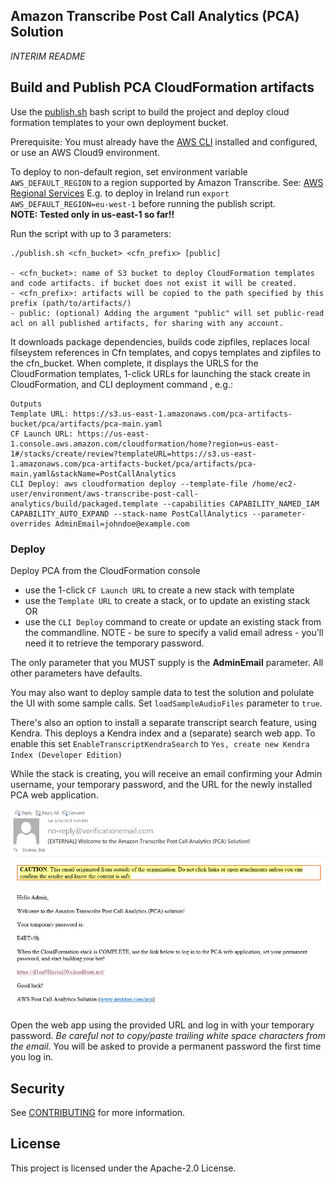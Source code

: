 ## Amazon Transcribe Post Call Analytics (PCA) Solution

*INTERIM README*

## Build and Publish PCA CloudFormation artifacts

Use the [publish.sh](./publish.sh) bash script to build the project and deploy cloud formation templates to your own deployment bucket. 

Prerequisite: You must already have the [AWS CLI](https://docs.aws.amazon.com/cli/latest/userguide/cli-chap-install.html) installed and configured, or use an AWS Cloud9 environment.

To deploy to non-default region, set environment variable `AWS_DEFAULT_REGION` to a region supported by Amazon Transcribe. See: [AWS Regional Services](https://aws.amazon.com/about-aws/global-infrastructure/regional-product-services/) 
E.g. to deploy in Ireland run `export AWS_DEFAULT_REGION=eu-west-1` before running the publish script.  
**NOTE: Tested only in us-east-1 so far!!**

Run the script with up to 3 parameters:
```
./publish.sh <cfn_bucket> <cfn_prefix> [public]

- <cfn_bucket>: name of S3 bucket to deploy CloudFormation templates and code artifacts. if bucket does not exist it will be created.
- <cfn_prefix>: artifacts will be copied to the path specified by this prefix (path/to/artifacts/)
- public: (optional) Adding the argument "public" will set public-read acl on all published artifacts, for sharing with any account.
```

It downloads package dependencies, builds code zipfiles, replaces local filseystem references in Cfn templates, and copys templates and zipfiles to the cfn_bucket. 
When complete, it displays the URLS for the CloudFormation templates, 1-click URLs for launching the stack create in CloudFormation, and CLI deployment command , e.g.:
```
Outputs
Template URL: https://s3.us-east-1.amazonaws.com/pca-artifacts-bucket/pca/artifacts/pca-main.yaml
CF Launch URL: https://us-east-1.console.aws.amazon.com/cloudformation/home?region=us-east-1#/stacks/create/review?templateURL=https://s3.us-east-1.amazonaws.com/pca-artifacts-bucket/pca/artifacts/pca-main.yaml&stackName=PostCallAnalytics
CLI Deploy: aws cloudformation deploy --template-file /home/ec2-user/environment/aws-transcribe-post-call-analytics/build/packaged.template --capabilities CAPABILITY_NAMED_IAM CAPABILITY_AUTO_EXPAND --stack-name PostCallAnalytics --parameter-overrides AdminEmail=johndoe@example.com
```


### Deploy

Deploy PCA from the CloudFormation console
- use the 1-click `CF Launch URL` to create a new stack with template  
- use the `Template URL` to create a stack, or to update an existing stack  
OR  
- use the `CLI Deploy` command to create or update an existing stack from the commandline. NOTE - be sure to specify a valid email adress - you'll need it to retrieve the temporary password.

The only parameter that you MUST supply is the **AdminEmail** parameter. All other parameters have defaults.

You may also want to deploy sample data to test the solution and polulate the UI with some sample calls. Set `loadSampleAudioFiles` parameter to `true`.
  
There's also an option to install a separate transcript search feature, using Kendra. This deploys a Kendra index and a (separate) 
search web app. To enable this set `EnableTranscriptKendraSearch` to `Yes, create new Kendra Index (Developer Edition)`
  
While the stack is creating, you will receive an email confirming your Admin username, your temporary password, and the URL for the newly installed PCA web application.

![VerificationEmail](images/verificationEmail.png)

Open the web app using the provided URL and log in with your temporary password. *Be careful not to copy/paste trailing white space characters from the email.*
You will be asked to provide a permanent password the first time you log in.



## Security

See [CONTRIBUTING](CONTRIBUTING.md#security-issue-notifications) for more information.

## License

This project is licensed under the Apache-2.0 License.

